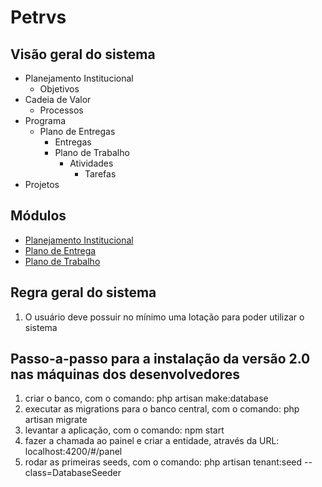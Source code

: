 # Petrvs

## Visão geral do sistema

- Planejamento Institucional
  - Objetivos
- Cadeia de Valor
  - Processos
- Programa
  - Plano de Entregas
    - Entregas
    - Plano de Trabalho
	  - Atividades
	    - Tarefas
- Projetos  

## Módulos

* [Planejamento Institucional](./Gestao/planejamento_institucional.md)
* [Plano de Entrega](./Gestao/plano_entrega.md)
* [Plano de Trabalho](./Gestao/plano_trabalho.md)

## Regra geral do sistema

1) O usuário deve possuir no mínimo uma lotação para poder utilizar o sistema

## Passo-a-passo para a instalação da versão 2.0 nas máquinas dos desenvolvedores

1. criar o banco, com o comando: php artisan make:database
2. executar as migrations para o banco central, com o comando: php artisan migrate
3. levantar a aplicação, com o comando: npm start
4. fazer a chamada ao painel e criar a entidade, através da URL: localhost:4200/#/panel
5. rodar as primeiras seeds, com o comando: php artisan tenant:seed --class=DatabaseSeeder
